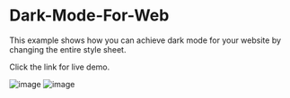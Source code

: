 # Dark-Mode-For-Web
This example shows how you can achieve dark mode for your website by changing the entire style sheet.

Click the link for live demo.

![image](https://user-images.githubusercontent.com/44538497/86504581-aad62280-bdd7-11ea-9963-4cdd089e5176.png)
![image](https://user-images.githubusercontent.com/44538497/86504587-bcb7c580-bdd7-11ea-8400-7f23e2b4fd15.png)
